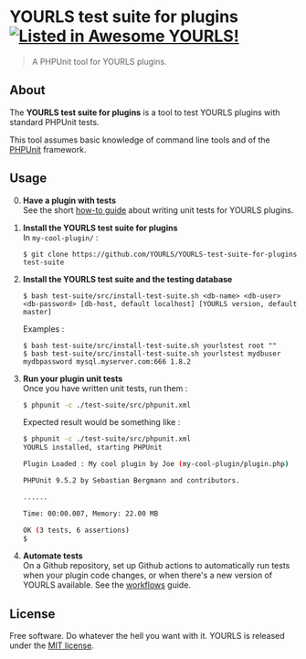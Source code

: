 # YOURLS test suite for plugins [![Listed in Awesome YOURLS!](https://img.shields.io/badge/Awesome-YOURLS-C5A3BE)](https://github.com/YOURLS/awesome-yourls/)

> A PHPUnit tool for YOURLS plugins.


## About

The **YOURLS test suite for plugins** is a tool to test YOURLS plugins with standard PHPUnit tests.

This tool assumes basic knowledge of command line tools and of the [PHPUnit](https://phpunit.de/ "PHPUnit") framework.

## Usage

0. **Have a plugin with tests**  
    See the short [how-to guide](HOWTO.md) about writing unit tests for YOURLS plugins.

1. **Install the YOURLS test suite for plugins**  
    In `my-cool-plugin/` :
    ```shell
    $ git clone https://github.com/YOURLS/YOURLS-test-suite-for-plugins test-suite
    ```

2. **Install the YOURLS test suite and the testing database**  
    ```shell
    $ bash test-suite/src/install-test-suite.sh <db-name> <db-user> <db-password> [db-host, default localhost] [YOURLS version, default master]
    ```
    Examples  :
    ```shell
    $ bash test-suite/src/install-test-suite.sh yourlstest root ""
    $ bash test-suite/src/install-test-suite.sh yourlstest mydbuser mydbpassword mysql.myserver.com:666 1.8.2
    ```

3. **Run your plugin unit tests**  
    Once you have written unit tests, run them :
    ```sh
    $ phpunit -c ./test-suite/src/phpunit.xml
    ```
    Expected result would be something like :
    ```sh
    $ phpunit -c ./test-suite/src/phpunit.xml
    YOURLS installed, starting PHPUnit

    Plugin Loaded : My cool plugin by Joe (my-cool-plugin/plugin.php)

    PHPUnit 9.5.2 by Sebastian Bergmann and contributors.

    ......                                                              3 / 3 (100%)

    Time: 00:00.007, Memory: 22.00 MB

    OK (3 tests, 6 assertions)
    $
    ```
4. **Automate tests**  
   On a Github repository, set up Github actions to automatically run tests when your plugin code changes, or when there's a
   new version of YOURLS available. See the [workflows](WORKFLOWS.md) guide.

## License

Free software. Do whatever the hell you want with it.
YOURLS is released under the [MIT license](LICENSE).
